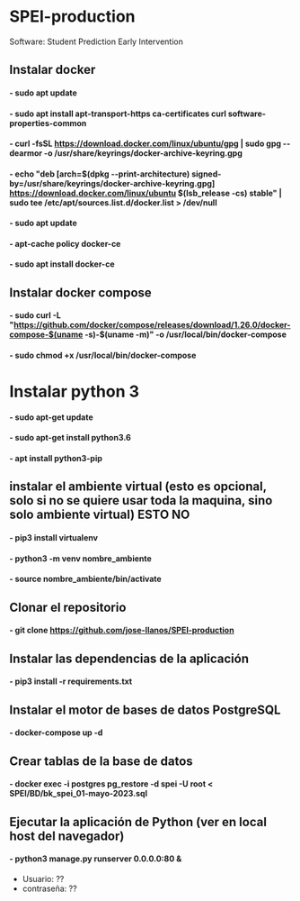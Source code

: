 # SPEI-production
Software: Student Prediction Early Intervention

## Instalar docker
#### - sudo apt update
#### - sudo apt install apt-transport-https ca-certificates curl software-properties-common
#### - curl -fsSL https://download.docker.com/linux/ubuntu/gpg | sudo gpg --dearmor -o /usr/share/keyrings/docker-archive-keyring.gpg
#### - echo "deb [arch=$(dpkg --print-architecture) signed-by=/usr/share/keyrings/docker-archive-keyring.gpg] https://download.docker.com/linux/ubuntu $(lsb_release -cs) stable" | sudo tee /etc/apt/sources.list.d/docker.list > /dev/null
#### - sudo apt update
#### - apt-cache policy docker-ce
#### - sudo apt install docker-ce

## Instalar docker compose
#### - sudo curl -L "https://github.com/docker/compose/releases/download/1.26.0/docker-compose-$(uname -s)-$(uname -m)" -o /usr/local/bin/docker-compose
#### - sudo chmod +x /usr/local/bin/docker-compose

# Instalar python 3
#### - sudo apt-get update
#### - sudo apt-get install python3.6
#### - apt install python3-pip

## instalar el ambiente virtual (esto es opcional, solo si no se quiere usar toda la maquina, sino solo ambiente virtual) ESTO NO
#### - pip3 install virtualenv
#### - python3 -m venv  nombre_ambiente
#### - source nombre_ambiente/bin/activate

## Clonar el repositorio
#### - git clone https://github.com/jose-llanos/SPEI-production

## Instalar las dependencias de la aplicación 
#### - pip3 install -r requirements.txt 

## Instalar el motor de bases de datos PostgreSQL
#### - docker-compose up -d

## Crear tablas de la base de datos 
#### - docker exec -i postgres pg_restore -d spei -U root < SPEI/BD/bk_spei_01-mayo-2023.sql

## Ejecutar la aplicación de Python (ver en local host del navegador)
#### - python3 manage.py runserver 0.0.0.0:80 &

- Usuario: ??
- contraseña: ??
